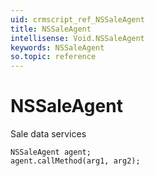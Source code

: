 ```yaml
---
uid: crmscript_ref_NSSaleAgent
title: NSSaleAgent
intellisense: Void.NSSaleAgent
keywords: NSSaleAgent
so.topic: reference
---
```


# NSSaleAgent

Sale data services

```crmscript
NSSaleAgent agent;
agent.callMethod(arg1, arg2);
```
